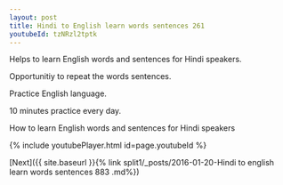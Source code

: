```yaml
---
layout: post
title: Hindi to English learn words sentences 261 
youtubeId: tzNRzl2tptk
---
```

 
 
Helps to learn English words and sentences for Hindi speakers.

Opportunitiy to repeat the words sentences. 

Practice English language. 
 
10 minutes practice every day. 
 
How to learn English words and sentences for Hindi speakers 
 
{% include youtubePlayer.html id=page.youtubeId %}
 
 
[Next]({{ site.baseurl }}{% link  split1/_posts/2016-01-20-Hindi to english learn words sentences 883 .md%})
 
